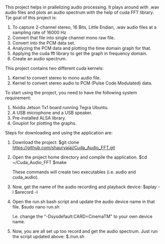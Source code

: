 This project helps in prallelizing audio processing. It plays around with .wav audio files and plots an audio spectrum with the help of cuda FFT library. Tje goal of this project is:

1. To capture 2-channel stereo, 16 Bits, Little Endian, .wav audio files at a sampling rate of 16000 Hz
2. Convert that file into single channel mono raw file.
3. Convert into the PCM data set.
4. Analyzing the PCM data and plotting the time domain graph for that.
5. Applying the cuda fft library to get the graph in frequency domain.
6. Create an audio spectrum.

This project contains two different cuda kernels:
1. Kernel to convert stereo to mono audio file.
2. Kernel to convert stereo audio to PCM (Pulse Code Modulated) data.

To start using the project, you need to have the following system requirement:
1. Nvidia Jetson Tx1 board running Tegra Ubuntu.
2. A USB microphone and a USB speaker.
3. Pre-installed ALSA library.
4. Gnuplot for plotting the graphs.

Steps for downloading and using the application are:
1. Download the project:
	$git clone https://github.com/shauryajai/Cuda_Audio_FFT.git

2. Open the project home directory and compile the application. 
	$cd ~/Cuda_Audio_FFT
	$make
	
	These commands will create two executables (i.e. audio and cuda_audio).

3. Now, get the name of the audio recording and playback device:
	$aplay -l
	$arecord -l
	
4. Open the run.sh bash script and update the audio device name in that file.
	$sudo nano run.sh
	
	I.e. change the "-Dsysdefault:CARD=CinemaTM" to your own device name.
	
5. Now, you are all set up too record and get the audio spectrum. Just run the script updated above:
	$./run.sh
